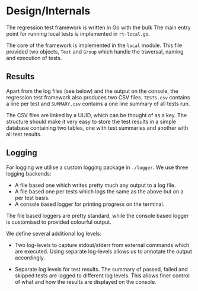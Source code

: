 # Design/Internals

The regression test framework is written in Go with the bulk
The main entry point for running local tests is implemented in
`rt-local.go`.

The core of the framework is implemented in the `local` module.
This file provided two objects, `Test` and `Group` which handle
the traversal, naming and execution of tests.

## Results

Apart from the log files (see below) and the output on the console,
the regression test framework also produces two CSV files. `TESTS.csv`
contains a line per test and `SUMMARY.csv` contains a one line summary
of all tests run.

The CSV files are linked by a UUID, which can be thought of as a key.
The structure should make it very easy to store the test results in a
simple database containing two tables, one with test summaries and
another with all test results.

## Logging

For logging we utilise a custom logging package in `./logger`.
We use three logging backends:

- A file based one which writes pretty much any output to a log file.
- A file based one per tests which logs the same as the above but on a
  per test basis.
- A console based logger for printing progress on the terminal.

The file based loggers are pretty standard, while the console based
logger is customised to provided colourful output.

We define several additional log levels:

- Two log-levels to capture stdout/stderr from external commands which
  are executed.  Using separate log-levels allows us to annotate the
  output accordingly.

- Separate log levels for test results. The summary of passed, failed
  and skipped tests are logged to different log levels. This allows
  finer control of what and how the results are displayed on the
  console.
